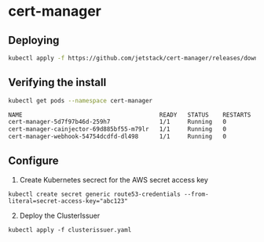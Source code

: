 # cert-manager

## Deploying

```bash
kubectl apply -f https://github.com/jetstack/cert-manager/releases/download/v1.4.0/cert-manager.yaml
```

## Verifying the install

```bash
kubectl get pods --namespace cert-manager

NAME                                       READY   STATUS    RESTARTS   AGE
cert-manager-5d7f97b46d-259h7              1/1     Running   0          98s
cert-manager-cainjector-69d885bf55-m79lr   1/1     Running   0          98s
cert-manager-webhook-54754dcdfd-dl498      1/1     Running   0          98s
```

## Configure

1. Create Kubernetes secrect for the AWS secret access key

```
kubectl create secret generic route53-credentials --from-literal=secret-access-key="abc123"
```

2. Deploy the ClusterIssuer

```
kubectl apply -f clusterissuer.yaml
```